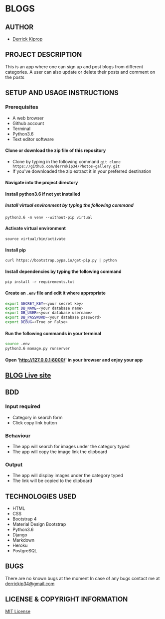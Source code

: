 # BLOGS

## AUTHOR
- [Derrick Kiprop](https://github.com/derrokip34)

## PROJECT DESCRIPTION
This is an app where one can sign up and post blogs from different categories. A user can also update or delete their posts and comment on the posts

## SETUP AND USAGE INSTRUCTIONS
### Prerequisites
- A web browser
- Github account
- Terminal
- Python3.6
- Text editor software

#### Clone or download the zip file of this repository
- Clone by typing in the following command `git clone https://github.com/derrokip34/Photos-gallery.git`
- If you've downloaded the zip extract it in your preferred destination

#### Navigate into the project directory

#### Install python3.6 if not yet installed

##### Install virtual environment by typing the following command
`python3.6 -m venv --without-pip virtual`

#### Activate virtual environment
`source virtual/bin/activate`

#### Install pip
`curl https://bootstrap.pypa.io/get-pip.py | python`

#### Install dependencies by typing the following command
`pip install -r requirements.txt`

#### Create an `.env` file and edit it where appropriate
```bash
export SECRET_KEY=<your secret key>
export DB_NAME=<your database name>
export DB_USER=<your database username>
export DB_PASSWORD=<your database password>
export DEBUG=<True or False>
```
#### Run the following commands in your terminal
```bash
source .env
python3.6 manage.py runserver
```

#### Open 'http://127.0.0.1:8000/' in your browser and enjoy your app

## [BLOG Live site](https://gallery-3.herokuapp.com/)

## BDD
### Input required
- Category in search form
- Click copy link button

### Behaviour
- The app will search for images under the category typed
- The app will copy the image link the clipboard

### Output
- The app will display images under the category typed
- The link will be copied to the clipboard

## TECHNOLOGIES USED
- HTML
- CSS
- Bootstrap 4
- Material Design Bootstrap
- Python3.6
- Django
- Markdown
- Heroku
- PostgreSQL

## BUGS
There are no known bugs at the moment
In case of any bugs contact me at derrickip34@gmail.com

## LICENSE & COPYRIGHT INFORMATION
[MIT License](https://github.com/derrokip34/Photos-gallery/blob/master/license.md)
